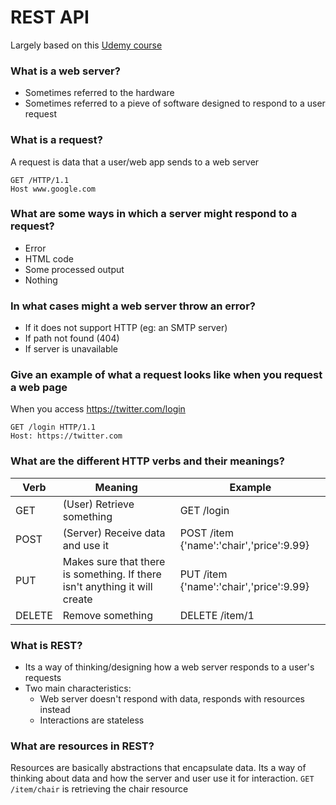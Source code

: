 # REST API
Largely based on this [Udemy course](https://www.udemy.com/rest-api-flask-and-python/)
### What is a web server?
- Sometimes referred to the hardware
- Sometimes referred to a pieve of software designed to respond to a user request

### What is a request?
A request is data that a user/web app sends to a web server

```
GET /HTTP/1.1
Host www.google.com
```

### What are some ways in which a server might respond to a request?
- Error
- HTML code
- Some processed output
- Nothing 

### In what cases might a web server throw an error?
- If it does not support HTTP (eg: an SMTP server)
- If path not found (404)
- If server is unavailable

### Give an example of what a request looks like when you request a web page
When you access https://twitter.com/login

```
GET /login HTTP/1.1
Host: https://twitter.com 
```

### What are the different HTTP verbs and their meanings?
|Verb|Meaning|Example
---|---|---
GET|(User) Retrieve something|GET /login
POST|(Server) Receive data and use it|POST /item {'name':'chair','price':9.99}
PUT|Makes sure that there is something. If there isn't anything it will create|PUT /item {'name':'chair','price':9.99}
DELETE| Remove something| DELETE /item/1

### What is REST?
- Its a way of thinking/designing how a web server responds to a user's requests
- Two main characteristics:
	- Web server doesn't respond with data, responds with resources instead
	- Interactions are stateless


### What are resources in REST?
Resources are basically abstractions that encapsulate data. Its a way of thinking about data and how the server and user use it for interaction. `GET /item/chair` is retrieving the chair resource

